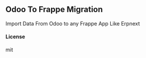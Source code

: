 ## Odoo To Frappe Migration

Import Data From Odoo to any Frappe App Like Erpnext

#### License

mit
